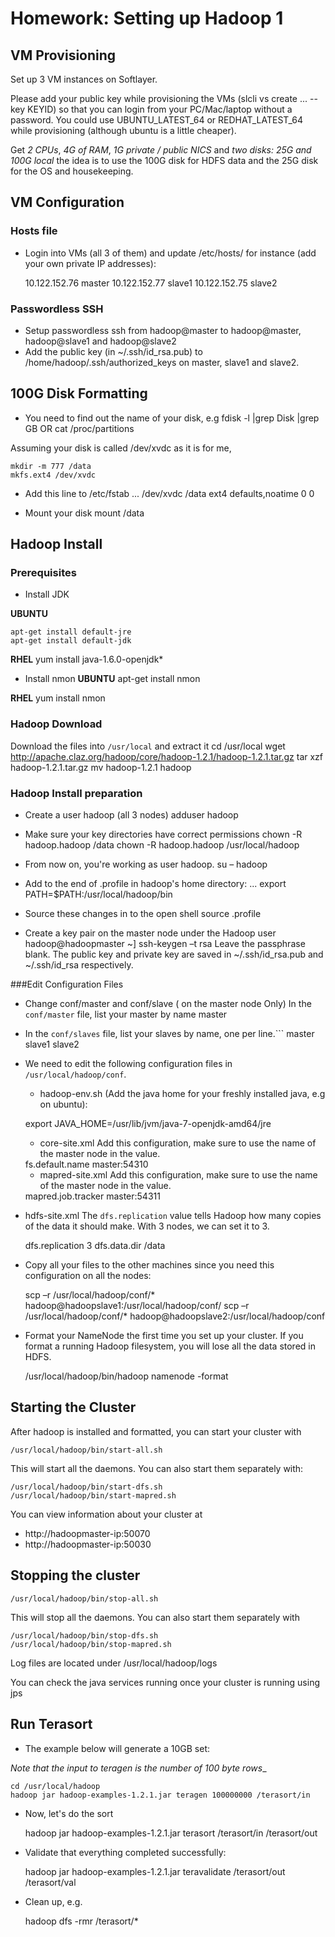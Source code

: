 # Homework: Setting up Hadoop 1

## VM Provisioning

Set up 3 VM instances on Softlayer.

Please add your public key while provisioning the VMs (slcli vs create ... --key KEYID) so that you can login 
from your PC/Mac/laptop without a password.  You could use UBUNTU_LATEST_64 or REDHAT_LATEST_64 while 
provisioning (although ubuntu is a little cheaper).

Get *2 CPUs*, *4G of RAM*, *1G private / public NICS* and *two disks: 25G and 100G local* the idea is to use 
the 100G disk for HDFS data and the 25G disk for the OS and housekeeping.

## VM Configuration  


### Hosts file
* Login into VMs (all 3 of them) and update /etc/hosts/ for instance (add your own private IP addresses):

    10.122.152.76 master
    10.122.152.77 slave1
    10.122.152.75 slave2


### Passwordless SSH
* Setup passwordless ssh from hadoop@master to hadoop@master, hadoop@slave1 and hadoop@slave2  
* Add the public key (in ~/.ssh/id\_rsa.pub) to /home/hadoop/.ssh/authorized\_keys on master, slave1 and slave2.  

## 100G Disk Formatting

 * You need to find out the name of your disk, e.g
    fdisk -l |grep Disk |grep GB
    OR
    cat /proc/partitions

Assuming your disk is called /dev/xvdc as it is for me,

    mkdir -m 777 /data
    mkfs.ext4 /dev/xvdc

* Add this line to /etc/fstab 
    ...
    /dev/xvdc /data                   ext4    defaults,noatime        0 0

* Mount your disk
    mount /data

## Hadoop Install

### Prerequisites 

* Install JDK

**UBUNTU**

    apt-get install default-jre
    apt-get install default-jdk

**RHEL**
    yum install java-1.6.0-openjdk*

* Install nmon
**UBUNTU**
    apt-get install nmon

**RHEL**
    yum install nmon

### Hadoop Download
Download the files into `/usr/local` and extract it
    cd /usr/local
    wget http://apache.claz.org/hadoop/core/hadoop-1.2.1/hadoop-1.2.1.tar.gz
    tar xzf hadoop-1.2.1.tar.gz
    mv hadoop-1.2.1 hadoop

### Hadoop Install preparation

 * Create a user hadoop (all 3 nodes)
    adduser hadoop

 * Make sure your key directories have correct permissions
    chown -R hadoop.hadoop /data
    chown -R hadoop.hadoop /usr/local/hadoop

 * From now on, you're working as user hadoop.
    su – hadoop

 * Add to the end of .profile in hadoop's home directory:
    ...
    export PATH=$PATH:/usr/local/hadoop/bin

 * Source these changes in to the open shell
    source .profile

 * Create a key pair on the master node under the Hadoop user
    hadoop@hadoopmaster ~] ssh-keygen –t rsa
    Leave the passphrase blank. The public key and private key are saved in ~/.ssh/id_rsa.pub and
    ~/.ssh/id_rsa respectively.

###Edit Configuration Files 

 * Change conf/master and conf/slave ( on the master node Only)
In the `conf/master` file, list your master by name
    master

 * In the `conf/slaves` file, list your slaves by name, one per line.```
    master
    slave1
    slave2

 * We need to edit the following configuration files in `/usr/local/hadoop/conf`.
   * hadoop-env.sh
(Add the java home for your freshly installed java, e.g on ubuntu):

    export JAVA_HOME=/usr/lib/jvm/java-7-openjdk-amd64/jre

   * core-site.xml
Add this configuration, make sure to use the name of the master node
in the value.

    <configuration>
    <property>
    <name>fs.default.name</name>
    <value>master:54310</value>
    </property>
    </configuration>

   * mapred-site.xml
Add this configuration, make sure to use the name of the master node
in the value.

    <configuration>
    <property>
    <name>mapred.job.tracker</name>
    <value>master:54311</value>
    </property>
    </configuration>

  * hdfs-site.xml
The `dfs.replication` value tells Hadoop how many copies of the data
it should make. With 3 nodes, we can set it to 3.

    <configuration>
    <property>
    <name>dfs.replication</name>
    <value>3</value>
    </property>

    <property>
    <name>dfs.data.dir</name>
    <value>/data</value>
    </property>
    </configuration>

 * Copy all your files to the other machines since you need this configuration on all the nodes:

    scp –r /usr/local/hadoop/conf/* hadoop@hadoopslave1:/usr/local/hadoop/conf/
    scp –r /usr/local/hadoop/conf/* hadoop@hadoopslave2:/usr/local/hadoop/conf

 * Format your NameNode the first time you set up your cluster. If you
format a running Hadoop filesystem, you will lose all the data stored
in HDFS.

    /usr/local/hadoop/bin/hadoop namenode -format

## Starting the Cluster

After hadoop is installed and formatted, you can start your cluster with

    /usr/local/hadoop/bin/start-all.sh

This will start all the daemons. You can also start them separately
with:

    /usr/local/hadoop/bin/start-dfs.sh
    /usr/local/hadoop/bin/start-mapred.sh

You can view information about your cluster at
 * http://hadoopmaster-ip:50070  
 * http://hadoopmaster-ip:50030  

## Stopping the cluster

    /usr/local/hadoop/bin/stop-all.sh

This will stop all the daemons. You can also start them separately
with

    /usr/local/hadoop/bin/stop-dfs.sh
    /usr/local/hadoop/bin/stop-mapred.sh

Log files are located under /usr/local/hadoop/logs

You can check the java services running once your cluster is running using jps

## Run Terasort

 * The example below will generate a 10GB set:

_Note that the input to teragen is the number of 100 byte rows__  

    cd /usr/local/hadoop
    hadoop jar hadoop-examples-1.2.1.jar teragen 100000000 /terasort/in

 * Now, let's do the sort

    hadoop jar hadoop-examples-1.2.1.jar terasort /terasort/in /terasort/out

 * Validate that everything completed successfully:

    hadoop jar hadoop-examples-1.2.1.jar teravalidate /terasort/out /terasort/val

 * Clean up, e.g.

    hadoop dfs -rmr /terasort/*
